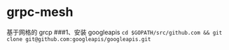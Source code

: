 # grpc-mesh
基于网格的 grcp
###1、安装 googleapis
`
cd $GOPATH/src/github.com && git clone git@github.com:googleapis/googleapis.git
`
